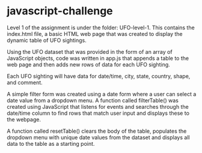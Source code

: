 # javascript-challenge

Level 1 of the assignment is under the folder: UFO-level-1. This contains the index.html file, 
a basic HTML web page that was created to display the dynamic table of UFO sightings. 

Using the UFO dataset that was provided in the form of an array of JavaScript objects, 
code was written in app.js that appends a table to the web page and then adds new rows of data for 
each UFO sighting.

Each UFO sighting will have data for date/time, city, state, country, shape, and comment.

A simple filter form was created using a date form where a user can select a date value from a dropdown menu.
A function called filterTable() was created using JavaScript that listens for events and searches through 
the date/time column to find rows that match user input and displays these to the webpage.

A function called resetTable() clears the body of the table, populates the dropdown menu with unique date 
values from the dataset and displays all data to the table as a starting point.


